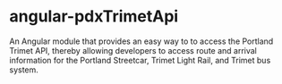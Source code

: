 angular-pdxTrimetApi
====================

An Angular module that provides an easy way to to access the Portland Trimet API, thereby allowing developers to access route and arrival information for the Portland Streetcar, Trimet Light Rail, and Trimet bus system.
